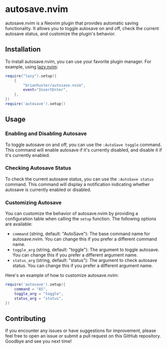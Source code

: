 # autosave.nvim

autosave.nvim is a Neovim plugin that provides automatic saving functionality. It allows you to toggle autosave on and off, check the current autosave status, and customize the plugin's behavior.

## Installation

To install autosave.nvim, you can use your favorite plugin manager. For example, using [lazy.nvim](https://github.com/folke/lazy.nvim):

```lua
require("lazy").setup({
    {
        "brianhuster/autosave.nvim",
        event="InsertEnter",
    },
})
require('autosave').setup()
```

## Usage

### Enabling and Disabling Autosave

To toggle autosave on and off, you can use the `:AutoSave toggle` command. This command will enable autosave if it's currently disabled, and disable it if it's currently enabled.

### Checking Autosave Status

To check the current autosave status, you can use the `:AutoSave status` command. This command will display a notification indicating whether autosave is currently enabled or disabled.

### Customizing Autosave

You can customize the behavior of autosave.nvim by providing a configuration table when calling the `setup` function. The following options are available:

- `command` (string, default: "AutoSave"): The base command name for autosave.nvim. You can change this if you prefer a different command name.
- `toggle_arg` (string, default: "toggle"): The argument to toggle autosave. You can change this if you prefer a different argument name.
- `status_arg` (string, default: "status"): The argument to check autosave status. You can change this if you prefer a different argument name.

Here's an example of how to customize autosave.nvim:

```lua
require('autosave').setup({
    command = "AS",
    toggle_arg = "toggle",
    status_arg = "status",
})
```

## Contributing

If you encounter any issues or have suggestions for improvement, please feel free to open an issue or submit a pull request on this GitHub repository. Goodbye and see you next time!


